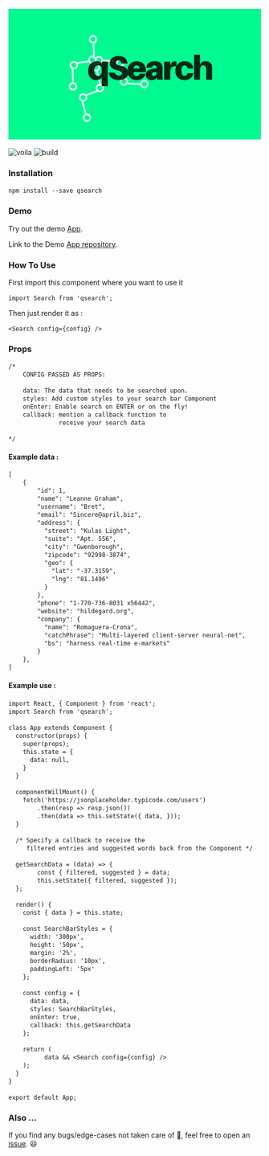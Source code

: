 ![logo](cover.png)

![voila](https://img.shields.io/badge/npm-v1.0.4-blue.svg) ![build](https://img.shields.io/badge/build-passing-green.svg)

### Installation

```
npm install --save qsearch
```

### Demo

Try out the demo [App](https://nifty-elion-04a803.netlify.com/).

Link to the Demo [App repository](https://github.com/CodHeK/qsearch-demo-app).

### How To Use

First import this component where you want to use it

```
import Search from 'qsearch';
```

Then just render it as :

```
<Search config={config} />
```

### Props

```
/* 
    CONFIG PASSED AS PROPS: 
    
    data: The data that needs to be searched upon.
    styles: Add custom styles to your search bar Component
    onEnter: Enable search on ENTER or on the fly!
    callback: mention a callback function to 
              receive your search data
              
*/
```


#### Example data :
```
[
    {
        "id": 1,
        "name": "Leanne Graham",
        "username": "Bret",
        "email": "Sincere@april.biz",
        "address": {
          "street": "Kulas Light",
          "suite": "Apt. 556",
          "city": "Gwenborough",
          "zipcode": "92998-3874",
          "geo": {
            "lat": "-37.3159",
            "lng": "81.1496"
          }
        },
        "phone": "1-770-736-8031 x56442",
        "website": "hildegard.org",
        "company": {
          "name": "Romaguera-Crona",
          "catchPhrase": "Multi-layered client-server neural-net",
          "bs": "harness real-time e-markets"
        }
    },
]

```

#### Example use :

```
import React, { Component } from 'react';
import Search from 'qsearch';

class App extends Component {
  constructor(props) {
    super(props);
    this.state = {
      data: null,
    }
  }
  
  componentWillMount() {
    fetch('https://jsonplaceholder.typicode.com/users')
        .then(resp => resp.json())
        .then(data => this.setState({ data, }));
  }
  
  /* Specify a callback to receive the 
     filtered entries and suggested words back from the Component */
     
  getSearchData = (data) => {
        const { filtered, suggested } = data;
        this.setState({ filtered, suggested });
  };
  
  render() {
    const { data } = this.state;
    
    const SearchBarStyles = {
      width: '300px',
      height: '50px',
      margin: '2%',
      borderRadius: '10px',
      paddingLeft: '5px'
    };
    
    const config = {
      data: data,
      styles: SearchBarStyles,
      onEnter: true,
      callback: this.getSearchData
    };
    
    return (
          data && <Search config={config} />
    );
  }
}

export default App;
```
### Also ...

If you find any bugs/edge-cases not taken care of :see_no_evil:, feel free to open an [issue](https://github.com/CodHeK/qsearch/issues). :smiley: